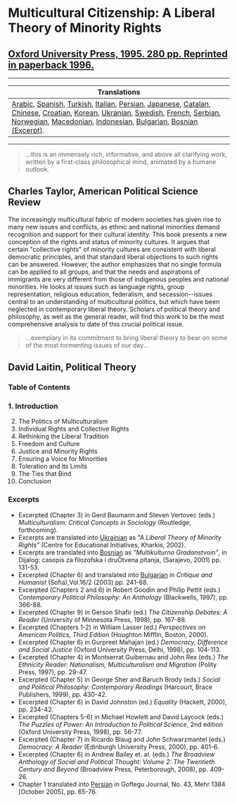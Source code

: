 # Multicultural Citizenship: A Liberal Theory of Minority Rights

## [Oxford University Press, 1995\. 280 pp. Reprinted in paperback 1996.](http://ukcatalogue.oup.com/product/9780198290919.do?keyword=Multicultural+Citizenship&sortby=bestMatches) 

---

| Translations |
| --- |
| [Arabic](/publications/translated/arabic), [Spanish](/publications/translated/spanish), [Turkish](/publications/translated/turkish), [Italian](/publications/translated/italian), [Persian](/publications/translated/persian), [Japanese](/publications/translated/japanese), [Catalan](/publications/translated/catalan), [Chinese](/publications/translated/chinese), [Croatian](/publications/translated/croatian), [Korean](/publications/translated/korean), [Ukranian](/publications/translated/ukrainian), [Swedish](/publications/translated/swedish), [French](/publications/translated/french), [Serbian](/publications/translated/serbian), [Norwegian](/publications/translated/norwegian), [Macedonian](/publications/translated/macedonian), [Indonesian](/publications/translated/indonesian), [Bulgarian](/publications/translated/bulgarian), [Bosnian (Excerpt)](/publications/translated/bosnian).
---

> ...this is an immensely rich, informative, and above all clarifying work, written by a first-class philosophical mind, animated by a humane outlook.
>
## Charles Taylor, American Political Science Review 

The increasingly multicultural fabric of modern societies has given rise to many new issues and conflicts, as ethnic and national minorities demand recognition and support for their cultural identity. This book presents a new conception of the rights and status of minority cultures. It argues that certain "collective rights" of minority cultures are consistent with liberal democratic principles, and that standard liberal objections to such rights can be answered. However, the author emphasizes that no single formula can be applied to all groups, and that the needs and aspirations of immigrants are very different from those of indigenous peoples and national minorities. He looks at issues such as language rights, group representation, religious education, federalism, and secession--issues central to an understanding of multicultural politics, but which have been neglected in contemporary liberal theory. Scholars of political theory and philosophy, as well as the general reader, will find this work to be the most comprehensive analysis to date of this crucial political issue.

> ...exemplary in its commitment to bring liberal theory to bear on some of the most tormenting issues of our day...
>
## David Laitin, Political Theory 

### Table of Contents
### 1\. Introduction
2. The Politics of Multiculturalism
3. Individual Rights and Collective Rights
4. Rethinking the Liberal Tradition
5. Freedom and Culture
6. Justice and Minority Rights
7. Ensuring a Voice for Minorities
8. Toleration and its Limits
9. The Ties that Bind
10. Conclusion

### Excerpts

- Excerpted (Chapter 3) in Gerd Baumann and Steven Vertovec (eds.) _Multiculturalism: Critical Concepts in Sociology_ (Routledge, forthcoming).
- Excerpts are translated into [Ukrainian](/publications/translated/ukrainian) as _"A Liberal Theory of Minority Rights"_ (Centre for Educational Initiatives, Kharkis, 2002).
- Excerpts are translated into [Bosnian](/publications/translated/bosnian) as _"Multikulturno Gradanstvoin"_, in Dijalog: casopis za filozofska i druÕtvena pitanja, (Sarajevo, 2001) pp. 131-53.
- Excerpted (Chapter 6) and translated into [Bulgarian](/publications/translated/bulgarian) in _Critique and Humanist_ (Sofia),Vol.16/2 (2003) pp. 241-68.
- Excerpted (Chapters 2 and 6) in Robert Goodin and Philip Pettit (eds.) _Contemporary Political Philosophy: An Anthology_ (Blackwells, 1997), pp. 366-88.
- Excerpted (Chapter 9) in Gerson Shafir (ed.) _The Citizenship Debates: A Reader_ (University of Minnesota Press, 1998), pp. 167-88.
- Excerpted (Chapters 1-2) in William Lasser (ed.) _Perspectives on American Politics, Third Edition_ (Houghton Mifflin, Boston, 2000).
- Excerpted (Chapter 6) in Gurpreet Mahajan (ed.) _Democracy, Difference and Social Justice_ (Oxford University Press, Delhi, 1998), pp. 104-113.
- Excerpted (Chapter 4) in Montserrat Guibernau and John Rex (eds.) _The Ethnicity Reader: Nationalism, Multiculturalism and Migration_ (Polity Press, 1997), pp. 29-47.
- Excerpted (Chapter 5) in George Sher and Baruch Brody (eds.) _Social and Political Philosophy: Contemporary Readings_ (Harcourt, Brace Publishers, 1999), pp. 430-42.
- Excerpted (Chapter 6) in David Johnston (ed.) _Equality_ (Hackett, 2000), pp. 234-42.
- Excerpted (Chapters 5-6) in Michael Howlett and David Laycock (eds.) _The Puzzles of Power: An Introduction to Political Science_, 2nd edition (Oxford University Press, 1998), pp. 56-77.
- Excerpted (Chapter 7) in Ricardo Blaug and John Schwarzmantel (eds.) _Democracy: A Reader_ (Edinburgh University Press, 2000), pp. 401-6.
- Excerpted (Chapter 6) in Andrew Bailey et. al. (eds.) _The Broadview Anthology of Social and Political Thought: Volume 2: The Twentieth Century and Beyond_ (Broadview Press, Peterborough, 2008), pp. 409-26.
- Chapter 1 translated into [Persian](/publications/translated/persian) in Goftegu Journal, No. 43, Mehr 1384 [October 2005], pp. 65-76.
